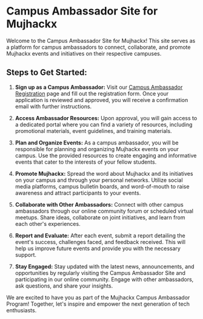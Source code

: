 # Campus Ambassador Site for Mujhackx

Welcome to the Campus Ambassador Site for Mujhackx! This site serves as a platform for campus ambassadors to connect, collaborate, and promote Mujhackx events and initiatives on their respective campuses.

## Steps to Get Started:

1. **Sign up as a Campus Ambassador:** Visit our [Campus Ambassador Registration](https://mujhackx.com/ambassador-registration) page and fill out the registration form. Once your application is reviewed and approved, you will receive a confirmation email with further instructions.

2. **Access Ambassador Resources:** Upon approval, you will gain access to a dedicated portal where you can find a variety of resources, including promotional materials, event guidelines, and training materials.

3. **Plan and Organize Events:** As a campus ambassador, you will be responsible for planning and organizing Mujhackx events on your campus. Use the provided resources to create engaging and informative events that cater to the interests of your fellow students.

4. **Promote Mujhackx:** Spread the word about Mujhackx and its initiatives on your campus and through your personal networks. Utilize social media platforms, campus bulletin boards, and word-of-mouth to raise awareness and attract participants to your events.

5. **Collaborate with Other Ambassadors:** Connect with other campus ambassadors through our online community forum or scheduled virtual meetups. Share ideas, collaborate on joint initiatives, and learn from each other's experiences.

6. **Report and Evaluate:** After each event, submit a report detailing the event's success, challenges faced, and feedback received. This will help us improve future events and provide you with the necessary support.

7. **Stay Engaged:** Stay updated with the latest news, announcements, and opportunities by regularly visiting the Campus Ambassador Site and participating in our online community. Engage with other ambassadors, ask questions, and share your insights.

We are excited to have you as part of the Mujhackx Campus Ambassador Program! Together, let's inspire and empower the next generation of tech enthusiasts.
